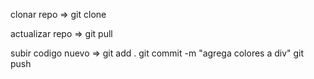 
clonar repo => git clone

actualizar repo => git pull

subir codigo nuevo => 
git add .
git commit -m "agrega colores a div"
git push




